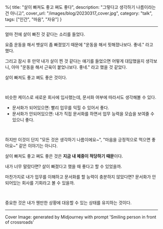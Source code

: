 %{
title: "살이 빠져도 좋고 쪄도 좋다",
description: "그렇다고 생각하기 나름이라는 건 아니고",
cover_url: "/images/blog/20230317_cover.jpg",
category: "talk",
tags: ["인간", "마음", "자유"]
}

---

얼마 전에 살이 빠진 것 같다는 소리를 들었다.

요즘 운동을 해서 뱃살이 좀 빠졌었기 때문에 "운동을 해서 핏해졌나보다. 좋네." 라고 했다.

그리고 잠시 후 만약 내가 살이 찐 것 같다는 얘기를 들었으면 어떻게 대답했을지 생각보니, 아마 "운동을 해서 근육이 붙었나보다. 좋네." 라고 했을 것 같았다.

살이 빠져도 좋고 쪄도 좋은 것이다.

<br>

비슷한 케이스로 새로운 회사에 입사했는데, 문서화 여부에 따라서도 생각해볼 수 있다.

- 문서화가 되어있으면: 빨리 업무를 익힐 수 있어서 좋다.
- 문서화가 안되어있으면: 내가 직접 문서화를 하면서 업무 능력을 모습을 보여줄 수 있으니 좋다.

<br>

하지만 이것이 단지 "모든 것은 생각하기 나름이에요~", "마음을 긍정적으로 먹으면 좋아요~" 같은 이야기는 아니다.

살이 빠져도 좋고 쪄도 좋은 것은 **지금 내 체중이 적당하기 때문**이다.

내가 너무 말랐다면? 살이 빠졌다고 했을 때 좋다고 할 수 있었을까.

마찬가지로 내가 업무를 이해하고 문서화를 할 능력이 충분하지 않았다면? 문서화가 안되어있는 회사를 기회라고 볼 수 있을까.

<br>

중요한 것은 내가 웬만한 상황에 대응할 수 있는 상태를 유지하는 것이다.

---

Cover Image: generated by Midjourney with prompt 'Smiling person in front of crossroads'
